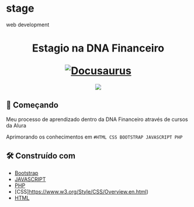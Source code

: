 # stage
 web development 
 <h1 align="center">
  <p align="center">Estagio na DNA Financeiro</p>
  <a href="https://dnafinanceiro.com/"><img src="https://dnafinanceiro.com/img/dnafinanceiro-logo.svg" alt="Docusaurus"></a>
</h1>

 <p align="center">
<img src="https://img.shields.io/github/stars/Mvrix/stage?style=plastic"/>
</p>

## 🚀 Começando

Meu processo de aprendizado dentro da DNA Financeiro através de cursos da Alura

Aprimorando os conhecimentos em `#HTML CSS BOOTSTRAP JAVASCRIPT PHP` 

## 🛠️ Construído com


* [Bootstrap](https://getbootstrap.com/)
* [JAVASCRIPT](https://developer.mozilla.org/en-US/docs/Web/JavaScript) 
* [PHP](https://www.php.net/)
* [CSS]https://www.w3.org/Style/CSS/Overview.en.html)
* [HTML](https://html5.org/)
